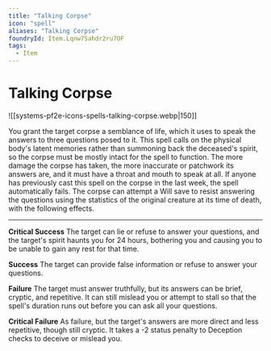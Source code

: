 ```yaml
---
title: "Talking Corpse"
icon: "spell"
aliases: "Talking Corpse"
foundryId: Item.Lqnw7Sahdr2ru7OF
tags:
  - Item
---
```


# Talking Corpse
![[systems-pf2e-icons-spells-talking-corpse.webp|150]]

You grant the target corpse a semblance of life, which it uses to speak the answers to three questions posed to it. This spell calls on the physical body's latent memories rather than summoning back the deceased's spirit, so the corpse must be mostly intact for the spell to function. The more damage the corpse has taken, the more inaccurate or patchwork its answers are, and it must have a throat and mouth to speak at all. If anyone has previously cast this spell on the corpse in the last week, the spell automatically fails. The corpse can attempt a Will save to resist answering the questions using the statistics of the original creature at its time of death, with the following effects.

* * *

**Critical Success** The target can lie or refuse to answer your questions, and the target's spirit haunts you for 24 hours, bothering you and causing you to be unable to gain any rest for that time.

**Success** The target can provide false information or refuse to answer your questions.

**Failure** The target must answer truthfully, but its answers can be brief, cryptic, and repetitive. It can still mislead you or attempt to stall so that the spell's duration runs out before you can ask all your questions.

**Critical Failure** As failure, but the target's answers are more direct and less repetitive, though still cryptic. It takes a -2 status penalty to Deception checks to deceive or mislead you.
